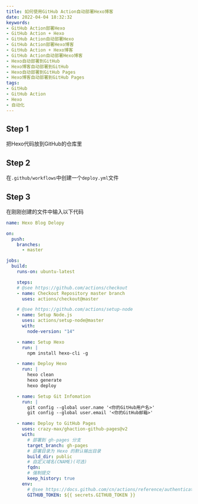 ```yaml
---
title: 如何使用GitHub Action自动部署Hexo博客
date: 2022-04-04 18:32:32
keywords:
- GitHub Action部署Hexo
- GitHub Action + Hexo
- GitHub Action自动部署Hexo
- GitHub Action部署Hexo博客
- GitHub Action + Hexo博客
- GitHub Action自动部署Hexo博客
- Hexo自动部署到GitHub
- Hexo博客自动部署到GitHub
- Hexo自动部署到GitHub Pages
- Hexo博客自动部署到GitHub Pages
tags:
- GitHub
- GitHub Action
- Hexo
- 自动化
---
```


## Step 1
把Hexo代码放到GitHub的仓库里

## Step 2
在`.github/workflows`中创建一个`deploy.yml`文件

## Step 3
在刚刚创建的文件中输入以下代码
``` yml
name: Hexo Blog Delopy

on:
  push:
    branches:
      - master

jobs:
  build:
    runs-on: ubuntu-latest 

    steps:
    # @see https://github.com/actions/checkout
    - name: Checkout Repository master branch
      uses: actions/checkout@master

    # @see https://github.com/actions/setup-node
    - name: Setup Node.js
      uses: actions/setup-node@master
      with:
        node-version: "14"

    - name: Setup Hexo
      run: |
        npm install hexo-cli -g

    - name: Deploy Hexo
      run: |
        hexo clean
        hexo generate
        hexo deploy

    - name: Setup Git Infomation
      run: |
        git config --global user.name '<你的GitHub用户名>'
        git config --global user.email '<你的GitHub邮箱>'

    - name: Deploy to GitHub Pages
      uses: crazy-max/ghaction-github-pages@v2
      with:
        # 部署到 gh-pages 分支
        target_branch: gh-pages
        # 部署目录为 Hexo 的默认输出目录
        build_dir: public
        # 自定义域名(CNAME)(可选)
        fqdn: 
        # 强制提交
        keep_history: true
      env:
        # @see https://docs.github.com/cn/actions/reference/authentication-in-a-workflow#about-the-github_token-secret
        GITHUB_TOKEN: ${{ secrets.GITHUB_TOKEN }}
```

<script src="https://giscus.app/client.js"
        data-repo="xyz8848/Blog"
        data-repo-id="R_kgDOHHONxA"
        data-category="General"
        data-category-id="DIC_kwDOHHONxM4CPUS_"
        data-mapping="pathname"
        data-reactions-enabled="1"
        data-emit-metadata="0"
        data-input-position="top"
        data-theme="light"
        data-lang="zh-CN"
        crossorigin="anonymous"
        async>
</script>
